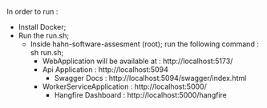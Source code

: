 In order to run :
- Install Docker;
- Run the run.sh;
    -   Inside hahn-software-assesment (root); run the following command : sh run.sh;
        -   WebApplication will be available at : http://localhost:5173/
        -   Api Application : http://localhost:5094
            -   Swagger Docs : http://localhost:5094/swagger/index.html
        -   WorkerServiceApplication : http://localhost:5000/
            -   Hangfire Dashboard : http://localhost:5000/hangfire
